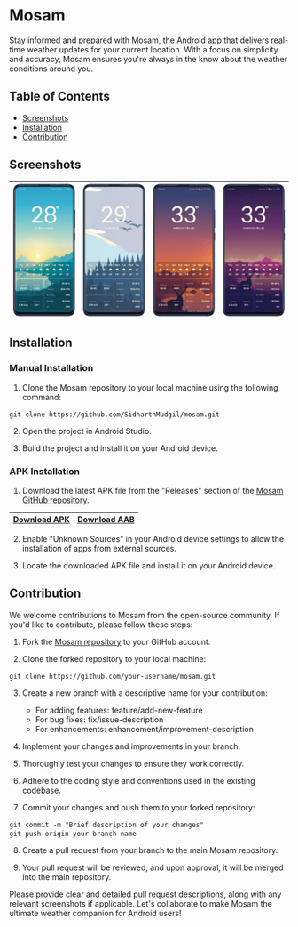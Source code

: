 # Mosam

Stay informed and prepared with Mosam, the Android app that delivers real-time weather updates for your current location. With a focus on simplicity and accuracy, Mosam ensures you're always in the know about the weather conditions around you.

## Table of Contents

- [Screenshots](#screenshots)
- [Installation](#installation)
- [Contribution](#contribution)

## Screenshots

| ![screenshot](https://github.com/SidharthMudgil/mosam/raw/main/images/morning.png) | ![screenshot](https://github.com/SidharthMudgil/mosam/raw/main/images/day.png)  | ![screenshot](https://github.com/SidharthMudgil/mosam/raw/main/images/evening.png)  | ![screenshot](https://github.com/SidharthMudgil/mosam/raw/main/images/night.png)  |
| -------------------------- | -------------------------- | -------------------------- | -------------------------- |

## Installation

### Manual Installation
1. Clone the Mosam repository to your local machine using the following command:
```
git clone https://github.com/SidharthMudgil/mosam.git
```

2. Open the project in Android Studio.

3. Build the project and install it on your Android device.

### APK Installation
1. Download the latest APK file from the "Releases" section of the [Mosam GitHub repository](https://github.com/SidharthMudgil/mosam/releases).

| [Download APK](https://github.com/SidharthMudgil/mosam/releases/latest/download/mosam.apk) | [Download AAB](https://github.com/SidharthMudgil/mosam/releases/latest/download/mosam.aab) |
| -------------------------- | -------------------------- |

2. Enable "Unknown Sources" in your Android device settings to allow the installation of apps from external sources.

3. Locate the downloaded APK file and install it on your Android device.

## Contribution

We welcome contributions to Mosam from the open-source community. If you'd like to contribute, please follow these steps:

1. Fork the [Mosam repository](https://github.com/SidharthMudgil/mosam) to your GitHub account.

2. Clone the forked repository to your local machine:
```
git clone https://github.com/your-username/mosam.git
```

3. Create a new branch with a descriptive name for your contribution:
   - For adding features: feature/add-new-feature
   - For bug fixes: fix/issue-description
   - For enhancements: enhancement/improvement-description

4. Implement your changes and improvements in your branch.

5. Thoroughly test your changes to ensure they work correctly.

6. Adhere to the coding style and conventions used in the existing codebase.

7. Commit your changes and push them to your forked repository:
```
git commit -m "Brief description of your changes"
git push origin your-branch-name
```

8. Create a pull request from your branch to the main Mosam repository.

9. Your pull request will be reviewed, and upon approval, it will be merged into the main repository.

Please provide clear and detailed pull request descriptions, along with any relevant screenshots if applicable. Let's collaborate to make Mosam the ultimate weather companion for Android users!
